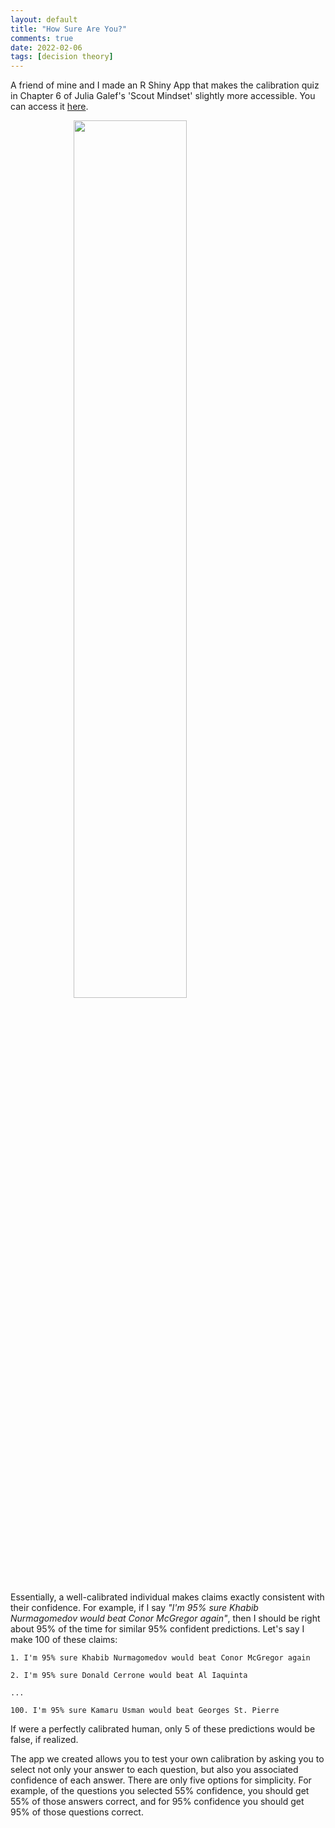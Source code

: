 ```yaml
---
layout: default
title: "How Sure Are You?"
comments: true
date: 2022-02-06
tags: [decision theory]
---
```


A friend of mine and I made an R Shiny App that makes the calibration quiz in Chapter 6 of Julia Galef's 'Scout Mindset' slightly more accessible. You can access it [here](https://gabrieltaylor.shinyapps.io/Calibration/?_ga=2.56086636.631607110.1644073854-1888315552.1644073854).

<div class='figure'>
    <img src="/pics/calquiz.png"
         style="width: 60%; display: block; margin: 0 auto;"/>
</div>



Essentially, a well-calibrated individual makes claims exactly consistent with their confidence. For example, if I say *"I'm 95% sure Khabib Nurmagomedov would beat Conor McGregor again"*, then I should be right about 95% of the time for similar 95% confident predictions. Let's say I make 100 of these claims:

    1. I'm 95% sure Khabib Nurmagomedov would beat Conor McGregor again

    2. I'm 95% sure Donald Cerrone would beat Al Iaquinta

    ...

    100. I'm 95% sure Kamaru Usman would beat Georges St. Pierre

If were a perfectly calibrated human, only 5 of these predictions would be false, if realized. 

The app we created allows you to test your own calibration by asking you to select not only your answer to each question, but also you associated confidence of each answer. There are only five options for simplicity. For example, of the questions you selected 55% confidence, you should get 55% of those answers correct, and for 95% confidence you should get 95% of those questions correct. 